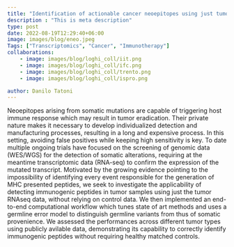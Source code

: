 ```yaml
---
title: "Identification of actionable cancer neoepitopes using just tumor RNAseq"
description : "This is meta description"
type: post
date: 2022-08-19T12:29:40+06:00
image: images/blog/eneo.jpeg
Tags: ["Transcriptomics", "Cancer", "Immunotherapy"]
collaborations:
    - image: images/blog/loghi_coll/iit.png
    - image: images/blog/loghi_coll/ifc.png
    - image: images/blog/loghi_coll/trento.png
    - image: images/blog/loghi_coll/ispro.png

author: Danilo Tatoni
---
```


Neoepitopes arising from somatic mutations are capable of triggering host immune response which may result in tumor eradication. Their private nature makes it necessary to develop individualized detection and manufacturing processes, resulting in a long and expensive process. In this setting, avoiding false positives while keeping high sensitivity is key. To date multiple ongoing trials have focused on the screening of genomic data (WES/WGS) for the detection of somatic alterations, requiring at the meantime transcriptomic data (RNA-seq) to confirm the expression of the mutated transcript. Motivated by the growing evidence pointing to the impossibility of identifying every event responsible for the generation of MHC presented peptides, we seek to investigate the applicability of detecting immunogenic peptides in tumor samples using just the tumor RNAseq data, without relying on control data. We then implemented an end-to-end computational workflow which tunes state of art methods and uses a germline error model to distinguish germline variants from thus of somatic provenience. 
We assessed the performances across different tumor types using publicly avilable data, demonstrating its capability to correctly identify immunogenic peptides without requiring healthy matched controls.



